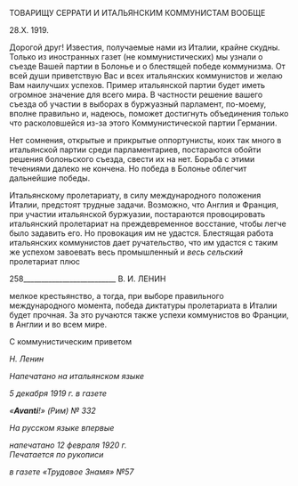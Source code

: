 ТОВАРИЩУ СЕРРАТИ И ИТАЛЬЯНСКИМ КОММУНИСТАМ ВООБЩЕ

28.Х. 1919.

Дорогой друг! Известия, получаемые нами из Италии, крайне скудны. Только из иностранных газет (не коммунистических) мы узнали о съезде Вашей партии в Болонье и о блестящей победе коммунизма. От всей души приветствую Вас и всех итальянских коммунистов и желаю Вам наилучших успехов. Пример итальянской партии будет иметь огромное значение для всего мира. В частности решение вашего съезда об уча­стии в выборах в буржуазный парламент, по-моему, вполне правильно и, надеюсь, по­может достигнуть объединения только что расколовшейся из-за этого Коммунистиче­ской партии Германии.

Нет сомнения, открытые и прикрытые оппортунисты, коих так много в итальянской партии среди парламентариев, постараются обойти решения болоньского съезда, свести их на нет. Борьба с этими течениями далеко не кончена. Но победа в Болонье облегчит дальнейшие победы.

Итальянскому пролетариату, в силу международного положения Италии, предстоят трудные задачи. Возможно, что Англия и Франция, при участии итальянской буржуа­зии, постараются провоцировать итальянский пролетариат на преждевременное восста­ние, чтобы легче было задавить его. Но провокация им не удастся. Блестящая работа итальянских коммунистов дает ручательство, что им удастся с таким же успехом завое­вать весь промышленный и _весь сельский_ пролетариат плюс

  

258__________________________ В. И. ЛЕНИН

мелкое крестьянство, а тогда, при выборе правильного международного момента, побе­да диктатуры пролетариата в Италии будет прочная. За это ручаются также успехи коммунистов во Франции, в Англии и во всем мире.

С коммунистическим приветом

_Н. Ленин_

_Напечатано на итальянском языке_

_5 декабря 1919 г. в газете_

_«__Avanti__!» (Рим) № 332_

_На русском языке впервые_

_напечатано 12 февраля 1920 г.                                                            Печатается по рукописи_

_в газете «Трудовое Знамя» №57_